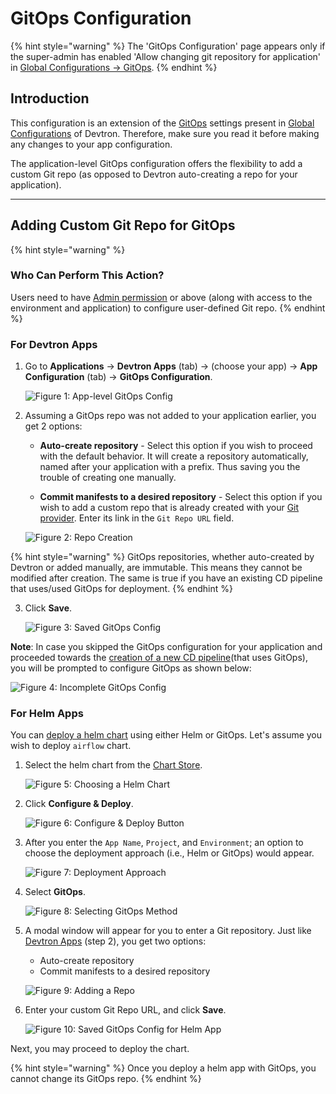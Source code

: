 # GitOps Configuration

{% hint style="warning" %}
The 'GitOps Configuration' page appears only if the super-admin has enabled 'Allow changing git repository for application' in [Global Configurations → GitOps](../global-configurations/gitops.md).
{% endhint %}

## Introduction

This configuration is an extension of the [GitOps](../global-configurations/gitops.md) settings present in [Global Configurations](../global-configurations/README.md) of Devtron. Therefore, make sure you read it before making any changes to your app configuration.

The application-level GitOps configuration offers the flexibility to add a custom Git repo (as opposed to Devtron auto-creating a repo for your application). 

---

## Adding Custom Git Repo for GitOps

{% hint style="warning" %}
### Who Can Perform This Action?
Users need to have [Admin permission](../../user-guide/global-configurations/authorization/user-access.md#role-based-access-levels) or above (along with access to the environment and application) to configure user-defined Git repo.
{% endhint %}

### For Devtron Apps

1. Go to **Applications** → **Devtron Apps** (tab) → (choose your app) → **App Configuration** (tab) → **GitOps Configuration**.

    ![Figure 1: App-level GitOps Config](https://devtron-public-asset.s3.us-east-2.amazonaws.com/images/creating-application/gitops/app-config-gitops.jpg)

2. Assuming a GitOps repo was not added to your application earlier, you get 2 options:

    * **Auto-create repository** - Select this option if you wish to proceed with the default behavior. It will create a repository automatically, named after your application with a prefix. Thus saving you the trouble of creating one manually.
 
    * **Commit manifests to a desired repository** - Select this option if you wish to add a custom repo that is already created with your [Git provider](../global-configurations/gitops.md#supported-git-providers). Enter its link in the `Git Repo URL` field.

    ![Figure 2: Repo Creation](https://devtron-public-asset.s3.us-east-2.amazonaws.com/images/creating-application/gitops/gitops-config.jpg)


{% hint style="warning" %}
GitOps repositories, whether auto-created by Devtron or added manually, are immutable. This means they cannot be modified after creation. The same is true if you have an existing CD pipeline that uses/used GitOps for deployment.
{% endhint %}

3. Click **Save**.

    ![Figure 3: Saved GitOps Config](https://devtron-public-asset.s3.us-east-2.amazonaws.com/images/creating-application/gitops/saved-config.jpg)

**Note**: In case you skipped the GitOps configuration for your application and proceeded towards the [creation of a new CD pipeline](../creating-application/workflow/cd-pipeline.md#creating-cd-pipeline)(that uses GitOps), you will be prompted to configure GitOps as shown below:

![Figure 4: Incomplete GitOps Config](https://devtron-public-asset.s3.us-east-2.amazonaws.com/images/creating-application/gitops/gitops-not-configured.jpg)


### For Helm Apps

You can [deploy a helm chart](../deploy-chart/overview-of-charts.md#deploying-chart) using either Helm or GitOps. Let's assume you wish to deploy `airflow` chart.

1. Select the helm chart from the [Chart Store](../deploy-chart/README.md).

    ![Figure 5: Choosing a Helm Chart](https://devtron-public-asset.s3.us-east-2.amazonaws.com/images/creating-application/gitops/chart-selection.jpg)

2. Click **Configure & Deploy**.

    ![Figure 6: Configure & Deploy Button](https://devtron-public-asset.s3.us-east-2.amazonaws.com/images/creating-application/gitops/configure-deploy.jpg)

3. After you enter the `App Name`, `Project`, and `Environment`; an option to choose the deployment approach (i.e., Helm or GitOps) would appear.

    ![Figure 7: Deployment Approach](https://devtron-public-asset.s3.us-east-2.amazonaws.com/images/creating-application/gitops/deployment-method.jpg)

4. Select **GitOps**.

    ![Figure 8: Selecting GitOps Method](https://devtron-public-asset.s3.us-east-2.amazonaws.com/images/creating-application/gitops/select-gitops.jpg)

5. A modal window will appear for you to enter a Git repository. Just like [Devtron Apps](#for-devtron-apps) (step 2), you get two options:
    * Auto-create repository
    * Commit manifests to a desired repository

    ![Figure 9: Adding a Repo](https://devtron-public-asset.s3.us-east-2.amazonaws.com/images/creating-application/gitops/git-repository-helm-app.jpg)

6. Enter your custom Git Repo URL, and click **Save**.

    ![Figure 10: Saved GitOps Config for Helm App](https://devtron-public-asset.s3.us-east-2.amazonaws.com/images/creating-application/gitops/custom-git-repo-helm-apps.jpg)

Next, you may proceed to deploy the chart.

{% hint style="warning" %}
Once you deploy a helm app with GitOps, you cannot change its GitOps repo.
{% endhint %}



